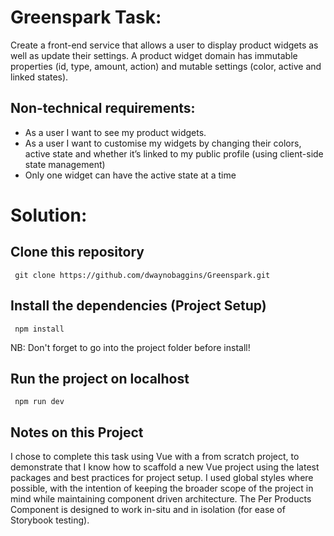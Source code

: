 # Greenspark Task:
Create a front-end service that allows a user to display product widgets as well as update their settings. A product widget domain has immutable properties (id, type, amount, action) and mutable settings (color, active and linked states).

## Non-technical requirements:
* As a user I want to see my product widgets.
* As a user I want to customise my widgets by changing their colors, active state and whether it’s linked to my public profile (using client-side state management)
* Only one widget can have the active state at a time

# Solution:

## Clone this repository

     git clone https://github.com/dwaynobaggins/Greenspark.git 
     
## Install the dependencies (Project Setup)

     npm install  

NB: Don't forget to go into the project folder before install!

## Run the project on localhost

     npm run dev

## Notes on this Project

I chose to complete this task using Vue with a from scratch project, to demonstrate that I know how to scaffold a new Vue project using the latest packages and best practices for project setup.
I used global styles where possible, with the intention of keeping the broader scope of the project in mind while maintaining component driven architecture.
The Per Products Component is designed to work in-situ and in isolation (for ease of Storybook testing).
